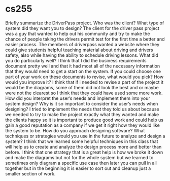 # cs255
Briefly summarize the DriverPass project. Who was the client? What type of system did they want you to design?
The client for the driver pass project was a guy that wanted to help out his community and try to make the chance of people taking the drivers permit test for the first time a better and easier process. The members of driverpass wanted a website where they could give students helpful teaching material about driving and drivers safety, also while having the ability to schedule driving lessons.
What did you do particularly well?
I think that I did the business requirements document pretty well and that it had most all of the necessary information that they would need to get a start on the system.
If you could choose one part of your work on these documents to revise, what would you pick? How would you improve it?
I think that if i needed to revise a part of the project it would be the diagrams, some of them did not look the best and or maybe were not the clearest  so I think that they could have used some more work.
How did you interpret the user’s needs and implement them into your system design? Why is it so important to consider the user’s needs when designing?
I tried to implement the needs that they told us about because we needed to try to make the project exactly what they wanted and make the clients happy so it is important to produce good work and could help us gain a good reputation as a company if we get it right how they would like the system to be.
How do you approach designing software? What techniques or strategies would you use in the future to analyze and design a system?
I think that we learned some helpful techniques in this class that will help us to create and analyze the design process more and better than before. I think that one strategy that is a great help is how we broke it down and make the diagrams but not for the whole system but we learned to sometimes only diagram a specific use case then later you can pull in all together but in the beginning it is easier to sort out and cleanup just a smaller section of work.
